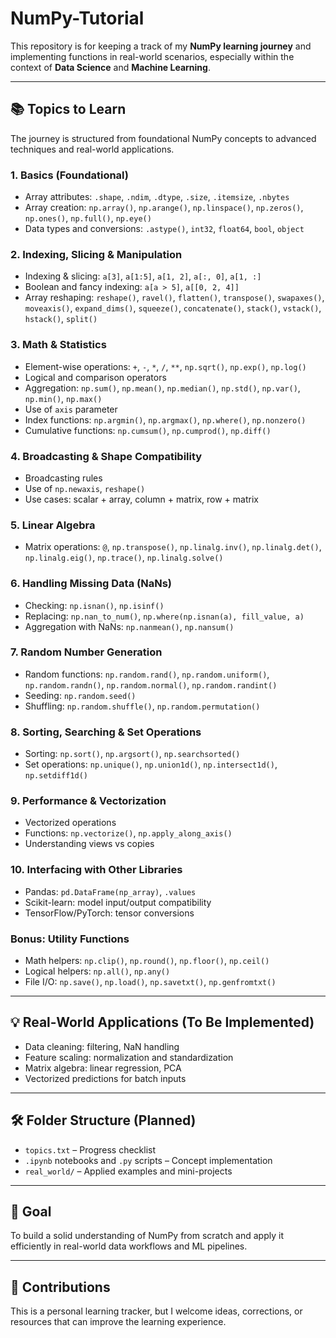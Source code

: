 # NumPy-Tutorial

This repository is for keeping a track of my **NumPy learning journey** and implementing functions in real-world scenarios, especially within the context of **Data Science** and **Machine Learning**.

---

## 📚 Topics to Learn

The journey is structured from foundational NumPy concepts to advanced techniques and real-world applications.

### 1. Basics (Foundational)
- Array attributes: `.shape`, `.ndim`, `.dtype`, `.size`, `.itemsize`, `.nbytes`
- Array creation: `np.array()`, `np.arange()`, `np.linspace()`, `np.zeros()`, `np.ones()`, `np.full()`, `np.eye()`
- Data types and conversions: `.astype()`, `int32`, `float64`, `bool`, `object`

### 2. Indexing, Slicing & Manipulation
- Indexing & slicing: `a[3]`, `a[1:5]`, `a[1, 2]`, `a[:, 0]`, `a[1, :]`
- Boolean and fancy indexing: `a[a > 5]`, `a[[0, 2, 4]]`
- Array reshaping: `reshape()`, `ravel()`, `flatten()`, `transpose()`, `swapaxes()`, `moveaxis()`, `expand_dims()`, `squeeze()`, `concatenate()`, `stack()`, `vstack()`, `hstack()`, `split()`

### 3. Math & Statistics
- Element-wise operations: `+`, `-`, `*`, `/`, `**`, `np.sqrt()`, `np.exp()`, `np.log()`
- Logical and comparison operators
- Aggregation: `np.sum()`, `np.mean()`, `np.median()`, `np.std()`, `np.var()`, `np.min()`, `np.max()`
- Use of `axis` parameter
- Index functions: `np.argmin()`, `np.argmax()`, `np.where()`, `np.nonzero()`
- Cumulative functions: `np.cumsum()`, `np.cumprod()`, `np.diff()`

### 4. Broadcasting & Shape Compatibility
- Broadcasting rules
- Use of `np.newaxis`, `reshape()`
- Use cases: scalar + array, column + matrix, row + matrix

### 5. Linear Algebra
- Matrix operations: `@`, `np.transpose()`, `np.linalg.inv()`, `np.linalg.det()`, `np.linalg.eig()`, `np.trace()`, `np.linalg.solve()`

### 6. Handling Missing Data (NaNs)
- Checking: `np.isnan()`, `np.isinf()`
- Replacing: `np.nan_to_num()`, `np.where(np.isnan(a), fill_value, a)`
- Aggregation with NaNs: `np.nanmean()`, `np.nansum()`

### 7. Random Number Generation
- Random functions: `np.random.rand()`, `np.random.uniform()`, `np.random.randn()`, `np.random.normal()`, `np.random.randint()`
- Seeding: `np.random.seed()`
- Shuffling: `np.random.shuffle()`, `np.random.permutation()`

### 8. Sorting, Searching & Set Operations
- Sorting: `np.sort()`, `np.argsort()`, `np.searchsorted()`
- Set operations: `np.unique()`, `np.union1d()`, `np.intersect1d()`, `np.setdiff1d()`

### 9. Performance & Vectorization
- Vectorized operations
- Functions: `np.vectorize()`, `np.apply_along_axis()`
- Understanding views vs copies

### 10. Interfacing with Other Libraries
- Pandas: `pd.DataFrame(np_array)`, `.values`
- Scikit-learn: model input/output compatibility
- TensorFlow/PyTorch: tensor conversions

### Bonus: Utility Functions
- Math helpers: `np.clip()`, `np.round()`, `np.floor()`, `np.ceil()`
- Logical helpers: `np.all()`, `np.any()`
- File I/O: `np.save()`, `np.load()`, `np.savetxt()`, `np.genfromtxt()`

---

## 💡 Real-World Applications (To Be Implemented)

- Data cleaning: filtering, NaN handling
- Feature scaling: normalization and standardization
- Matrix algebra: linear regression, PCA
- Vectorized predictions for batch inputs

---

## 🛠️ Folder Structure (Planned)
- `topics.txt` – Progress checklist
- `.ipynb` notebooks and `.py` scripts – Concept implementation
- `real_world/` – Applied examples and mini-projects

---

## 🚀 Goal

To build a solid understanding of NumPy from scratch and apply it efficiently in real-world data workflows and ML pipelines.

---

## 🙌 Contributions

This is a personal learning tracker, but I welcome ideas, corrections, or resources that can improve the learning experience.



